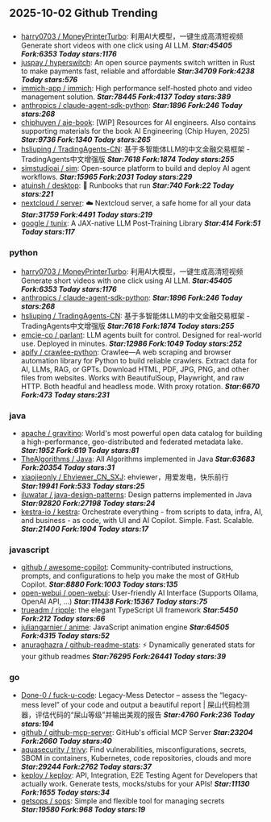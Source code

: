 ## 2025-10-02 Github Trending

### 
* [harry0703 / MoneyPrinterTurbo](https://github.com/harry0703/MoneyPrinterTurbo): 利用AI大模型，一键生成高清短视频 Generate short videos with one click using AI LLM. ***Star:45405 Fork:6353 Today stars:1176***
* [juspay / hyperswitch](https://github.com/juspay/hyperswitch): An open source payments switch written in Rust to make payments fast, reliable and affordable ***Star:34709 Fork:4238 Today stars:576***
* [immich-app / immich](https://github.com/immich-app/immich): High performance self-hosted photo and video management solution. ***Star:78445 Fork:4137 Today stars:389***
* [anthropics / claude-agent-sdk-python](https://github.com/anthropics/claude-agent-sdk-python):  ***Star:1896 Fork:246 Today stars:268***
* [chiphuyen / aie-book](https://github.com/chiphuyen/aie-book): [WIP] Resources for AI engineers. Also contains supporting materials for the book AI Engineering (Chip Huyen, 2025) ***Star:9736 Fork:1340 Today stars:265***
* [hsliuping / TradingAgents-CN](https://github.com/hsliuping/TradingAgents-CN): 基于多智能体LLM的中文金融交易框架 - TradingAgents中文增强版 ***Star:7618 Fork:1874 Today stars:255***
* [simstudioai / sim](https://github.com/simstudioai/sim): Open-source platform to build and deploy AI agent workflows. ***Star:15965 Fork:2031 Today stars:229***
* [atuinsh / desktop](https://github.com/atuinsh/desktop): 📖 Runbooks that run ***Star:740 Fork:22 Today stars:221***
* [nextcloud / server](https://github.com/nextcloud/server): ☁️ Nextcloud server, a safe home for all your data ***Star:31759 Fork:4491 Today stars:219***
* [google / tunix](https://github.com/google/tunix): A JAX-native LLM Post-Training Library ***Star:414 Fork:51 Today stars:117***

### python
* [harry0703 / MoneyPrinterTurbo](https://github.com/harry0703/MoneyPrinterTurbo): 利用AI大模型，一键生成高清短视频 Generate short videos with one click using AI LLM. ***Star:45405 Fork:6353 Today stars:1176***
* [anthropics / claude-agent-sdk-python](https://github.com/anthropics/claude-agent-sdk-python):  ***Star:1896 Fork:246 Today stars:268***
* [hsliuping / TradingAgents-CN](https://github.com/hsliuping/TradingAgents-CN): 基于多智能体LLM的中文金融交易框架 - TradingAgents中文增强版 ***Star:7618 Fork:1874 Today stars:255***
* [emcie-co / parlant](https://github.com/emcie-co/parlant): LLM agents built for control. Designed for real-world use. Deployed in minutes. ***Star:12986 Fork:1049 Today stars:252***
* [apify / crawlee-python](https://github.com/apify/crawlee-python): Crawlee—A web scraping and browser automation library for Python to build reliable crawlers. Extract data for AI, LLMs, RAG, or GPTs. Download HTML, PDF, JPG, PNG, and other files from websites. Works with BeautifulSoup, Playwright, and raw HTTP. Both headful and headless mode. With proxy rotation. ***Star:6670 Fork:473 Today stars:231***

### java
* [apache / gravitino](https://github.com/apache/gravitino): World's most powerful open data catalog for building a high-performance, geo-distributed and federated metadata lake. ***Star:1952 Fork:619 Today stars:81***
* [TheAlgorithms / Java](https://github.com/TheAlgorithms/Java): All Algorithms implemented in Java ***Star:63683 Fork:20354 Today stars:31***
* [xiaojieonly / Ehviewer_CN_SXJ](https://github.com/xiaojieonly/Ehviewer_CN_SXJ): ehviewer，用爱发电，快乐前行 ***Star:19941 Fork:533 Today stars:25***
* [iluwatar / java-design-patterns](https://github.com/iluwatar/java-design-patterns): Design patterns implemented in Java ***Star:92820 Fork:27198 Today stars:24***
* [kestra-io / kestra](https://github.com/kestra-io/kestra): Orchestrate everything - from scripts to data, infra, AI, and business - as code, with UI and AI Copilot. Simple. Fast. Scalable. ***Star:21400 Fork:1904 Today stars:17***

### javascript
* [github / awesome-copilot](https://github.com/github/awesome-copilot): Community-contributed instructions, prompts, and configurations to help you make the most of GitHub Copilot. ***Star:8880 Fork:1003 Today stars:135***
* [open-webui / open-webui](https://github.com/open-webui/open-webui): User-friendly AI Interface (Supports Ollama, OpenAI API, ...) ***Star:111438 Fork:15367 Today stars:75***
* [trueadm / ripple](https://github.com/trueadm/ripple): the elegant TypeScript UI framework ***Star:5450 Fork:212 Today stars:66***
* [juliangarnier / anime](https://github.com/juliangarnier/anime): JavaScript animation engine ***Star:64505 Fork:4315 Today stars:52***
* [anuraghazra / github-readme-stats](https://github.com/anuraghazra/github-readme-stats): ⚡ Dynamically generated stats for your github readmes ***Star:76295 Fork:26441 Today stars:39***

### go
* [Done-0 / fuck-u-code](https://github.com/Done-0/fuck-u-code): Legacy-Mess Detector – assess the “legacy-mess level” of your code and output a beautiful report | 屎山代码检测器，评估代码的“屎山等级”并输出美观的报告 ***Star:4760 Fork:236 Today stars:194***
* [github / github-mcp-server](https://github.com/github/github-mcp-server): GitHub's official MCP Server ***Star:23204 Fork:2660 Today stars:40***
* [aquasecurity / trivy](https://github.com/aquasecurity/trivy): Find vulnerabilities, misconfigurations, secrets, SBOM in containers, Kubernetes, code repositories, clouds and more ***Star:29244 Fork:2762 Today stars:37***
* [keploy / keploy](https://github.com/keploy/keploy): API, Integration, E2E Testing Agent for Developers that actually work. Generate tests, mocks/stubs for your APIs! ***Star:11130 Fork:1655 Today stars:34***
* [getsops / sops](https://github.com/getsops/sops): Simple and flexible tool for managing secrets ***Star:19580 Fork:968 Today stars:19***
